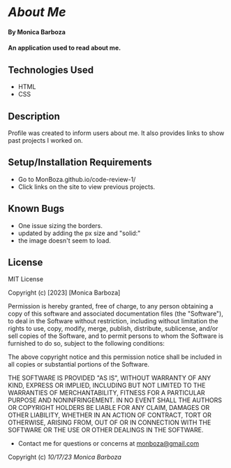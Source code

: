 # _About Me_

#### By Monica Barboza

#### An application used to read about me.

## Technologies Used

* HTML
* CSS

## Description

 Profile was created to inform users about me. It also provides links to show past projects I worked on.

## Setup/Installation Requirements

* Go to MonBoza.github.io/code-review-1/
* Click links on the site to view previous projects. 


## Known Bugs

* One issue sizing the borders.
* updated by adding the px size and "solid:"
* the image doesn't seem to load.

## License
MIT License

Copyright (c) [2023] [Monica Barboza] 

Permission is hereby granted, free of charge, to any person obtaining a copy
of this software and associated documentation files (the "Software"), to deal
in the Software without restriction, including without limitation the rights
to use, copy, modify, merge, publish, distribute, sublicense, and/or sell
copies of the Software, and to permit persons to whom the Software is
furnished to do so, subject to the following conditions:

The above copyright notice and this permission notice shall be included in all
copies or substantial portions of the Software.

THE SOFTWARE IS PROVIDED "AS IS", WITHOUT WARRANTY OF ANY KIND, EXPRESS OR
IMPLIED, INCLUDING BUT NOT LIMITED TO THE WARRANTIES OF MERCHANTABILITY,
FITNESS FOR A PARTICULAR PURPOSE AND NONINFRINGEMENT. IN NO EVENT SHALL THE
AUTHORS OR COPYRIGHT HOLDERS BE LIABLE FOR ANY CLAIM, DAMAGES OR OTHER
LIABILITY, WHETHER IN AN ACTION OF CONTRACT, TORT OR OTHERWISE, ARISING FROM,
OUT OF OR IN CONNECTION WITH THE SOFTWARE OR THE USE OR OTHER DEALINGS IN THE
SOFTWARE.

* Contact me for questions or concerns at monboza@gmail.com

Copyright (c) _10/17/23_ _Monica Barboza_

